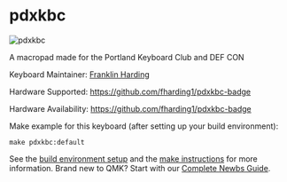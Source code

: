 # pdxkbc

![pdxkbc](https://i.imgur.com/GgNvZcW.jpg)

A macropad made for the Portland Keyboard Club and DEF CON

Keyboard Maintainer: [Franklin Harding](https://github.com/yourusername)  

Hardware Supported: https://github.com/fharding1/pdxkbc-badge

Hardware Availability: https://github.com/fharding1/pdxkbc-badge

Make example for this keyboard (after setting up your build environment):

    make pdxkbc:default

See the [build environment setup](https://docs.qmk.fm/#/getting_started_build_tools) and the [make instructions](https://docs.qmk.fm/#/getting_started_make_guide) for more information. Brand new to QMK? Start with our [Complete Newbs Guide](https://docs.qmk.fm/#/newbs).
